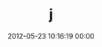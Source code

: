 ---
title: "j"
date: 2012-05-23 10:16:19 00:00
permalink: /t99p
twitter: ""
likes: [180,652]
id: 644
gravatar: "http://www.gravatar.com/avatar/85a713547d58edafeb534c7de8527364"
---